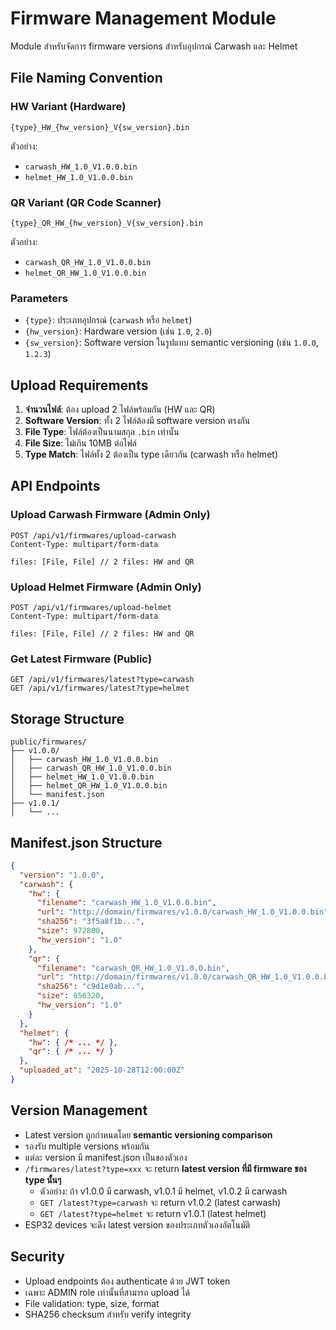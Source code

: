 # Firmware Management Module

Module สำหรับจัดการ firmware versions สำหรับอุปกรณ์ Carwash และ Helmet

## File Naming Convention

### HW Variant (Hardware)
```
{type}_HW_{hw_version}_V{sw_version}.bin
```
ตัวอย่าง:
- `carwash_HW_1.0_V1.0.0.bin`
- `helmet_HW_1.0_V1.0.0.bin`

### QR Variant (QR Code Scanner)
```
{type}_QR_HW_{hw_version}_V{sw_version}.bin
```
ตัวอย่าง:
- `carwash_QR_HW_1.0_V1.0.0.bin`
- `helmet_QR_HW_1.0_V1.0.0.bin`

### Parameters
- `{type}`: ประเภทอุปกรณ์ (`carwash` หรือ `helmet`)
- `{hw_version}`: Hardware version (เช่น `1.0`, `2.0`)
- `{sw_version}`: Software version ในรูปแบบ semantic versioning (เช่น `1.0.0`, `1.2.3`)

## Upload Requirements

1. **จำนวนไฟล์**: ต้อง upload 2 ไฟล์พร้อมกัน (HW และ QR)
2. **Software Version**: ทั้ง 2 ไฟล์ต้องมี software version ตรงกัน
3. **File Type**: ไฟล์ต้องเป็นนามสกุล `.bin` เท่านั้น
4. **File Size**: ไม่เกิน 10MB ต่อไฟล์
5. **Type Match**: ไฟล์ทั้ง 2 ต้องเป็น type เดียวกัน (carwash หรือ helmet)

## API Endpoints

### Upload Carwash Firmware (Admin Only)
```
POST /api/v1/firmwares/upload-carwash
Content-Type: multipart/form-data

files: [File, File] // 2 files: HW and QR
```

### Upload Helmet Firmware (Admin Only)
```
POST /api/v1/firmwares/upload-helmet
Content-Type: multipart/form-data

files: [File, File] // 2 files: HW and QR
```

### Get Latest Firmware (Public)
```
GET /api/v1/firmwares/latest?type=carwash
GET /api/v1/firmwares/latest?type=helmet
```

## Storage Structure

```
public/firmwares/
├── v1.0.0/
│   ├── carwash_HW_1.0_V1.0.0.bin
│   ├── carwash_QR_HW_1.0_V1.0.0.bin
│   ├── helmet_HW_1.0_V1.0.0.bin
│   ├── helmet_QR_HW_1.0_V1.0.0.bin
│   └── manifest.json
├── v1.0.1/
│   └── ...
```

## Manifest.json Structure

```json
{
  "version": "1.0.0",
  "carwash": {
    "hw": {
      "filename": "carwash_HW_1.0_V1.0.0.bin",
      "url": "http://domain/firmwares/v1.0.0/carwash_HW_1.0_V1.0.0.bin",
      "sha256": "3f5a8f1b...",
      "size": 972800,
      "hw_version": "1.0"
    },
    "qr": {
      "filename": "carwash_QR_HW_1.0_V1.0.0.bin",
      "url": "http://domain/firmwares/v1.0.0/carwash_QR_HW_1.0_V1.0.0.bin",
      "sha256": "c9d1e0ab...",
      "size": 856320,
      "hw_version": "1.0"
    }
  },
  "helmet": {
    "hw": { /* ... */ },
    "qr": { /* ... */ }
  },
  "uploaded_at": "2025-10-28T12:00:00Z"
}
```

## Version Management

- Latest version ถูกกำหนดโดย **semantic versioning comparison**
- รองรับ multiple versions พร้อมกัน
- แต่ละ version มี manifest.json เป็นของตัวเอง
- `/firmwares/latest?type=xxx` จะ return **latest version ที่มี firmware ของ type นั้นๆ**
  - ตัวอย่าง: ถ้า v1.0.0 มี carwash, v1.0.1 มี helmet, v1.0.2 มี carwash
  - `GET /latest?type=carwash` จะ return v1.0.2 (latest carwash)
  - `GET /latest?type=helmet` จะ return v1.0.1 (latest helmet)
- ESP32 devices จะดึง latest version ของประเภทตัวเองอัตโนมัติ

## Security

- Upload endpoints ต้อง authenticate ด้วย JWT token
- เฉพาะ ADMIN role เท่านั้นที่สามารถ upload ได้
- File validation: type, size, format
- SHA256 checksum สำหรับ verify integrity
